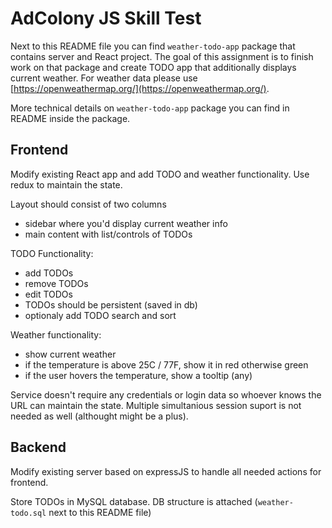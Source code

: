 # AdColony JS Skill Test

Next to this README file you can find `weather-todo-app` package that contains server and React project.
The goal of this assignment is to finish work on that package and create TODO app that additionally displays current weather.
For weather data please use [https://openweathermap.org/](https://openweathermap.org/).

More technical details on `weather-todo-app` package you can find in README inside the package.


## Frontend


Modify existing React app and add TODO and weather functionality.
Use redux to maintain the state.

Layout should consist of two columns
 - sidebar where you'd display current weather info
 - main content with list/controls of TODOs

TODO Functionality:
 - add TODOs
 - remove TODOs
 - edit TODOs
 - TODOs should be persistent (saved in db)
 - optionaly add TODO search and sort

Weather functionality:
 - show current weather
 - if the temperature is above 25C / 77F, show it in red otherwise green
 - if the user hovers the temperature, show a tooltip (any)

Service doesn't require any credentials or login data so whoever knows the URL can maintain the state. Multiple simultanious session suport is not needed as well (althought might be a plus).

## Backend


Modify existing server based on expressJS to handle all needed actions for frontend.

Store TODOs in MySQL database. DB structure is attached (`weather-todo.sql` next to this README file)




